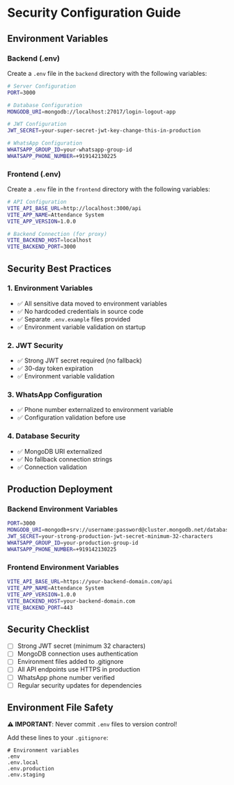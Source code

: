 # Security Configuration Guide

## Environment Variables

### Backend (.env)

Create a `.env` file in the `backend` directory with the following variables:

```bash
# Server Configuration
PORT=3000

# Database Configuration
MONGODB_URI=mongodb://localhost:27017/login-logout-app

# JWT Configuration
JWT_SECRET=your-super-secret-jwt-key-change-this-in-production

# WhatsApp Configuration
WHATSAPP_GROUP_ID=your-whatsapp-group-id
WHATSAPP_PHONE_NUMBER=+919142130225
```

### Frontend (.env)

Create a `.env` file in the `frontend` directory with the following variables:

```bash
# API Configuration
VITE_API_BASE_URL=http://localhost:3000/api
VITE_APP_NAME=Attendance System
VITE_APP_VERSION=1.0.0

# Backend Connection (for proxy)
VITE_BACKEND_HOST=localhost
VITE_BACKEND_PORT=3000
```

## Security Best Practices

### 1. Environment Variables

- ✅ All sensitive data moved to environment variables
- ✅ No hardcoded credentials in source code
- ✅ Separate `.env.example` files provided
- ✅ Environment variable validation on startup

### 2. JWT Security

- ✅ Strong JWT secret required (no fallback)
- ✅ 30-day token expiration
- ✅ Environment variable validation

### 3. WhatsApp Configuration

- ✅ Phone number externalized to environment variable
- ✅ Configuration validation before use

### 4. Database Security

- ✅ MongoDB URI externalized
- ✅ No fallback connection strings
- ✅ Connection validation

## Production Deployment

### Backend Environment Variables

```bash
PORT=3000
MONGODB_URI=mongodb+srv://username:password@cluster.mongodb.net/database
JWT_SECRET=your-strong-production-jwt-secret-minimum-32-characters
WHATSAPP_GROUP_ID=your-production-group-id
WHATSAPP_PHONE_NUMBER=+919142130225
```

### Frontend Environment Variables

```bash
VITE_API_BASE_URL=https://your-backend-domain.com/api
VITE_APP_NAME=Attendance System
VITE_APP_VERSION=1.0.0
VITE_BACKEND_HOST=your-backend-domain.com
VITE_BACKEND_PORT=443
```

## Security Checklist

- [ ] Strong JWT secret (minimum 32 characters)
- [ ] MongoDB connection uses authentication
- [ ] Environment files added to .gitignore
- [ ] All API endpoints use HTTPS in production
- [ ] WhatsApp phone number verified
- [ ] Regular security updates for dependencies

## Environment File Safety

**⚠️ IMPORTANT**: Never commit `.env` files to version control!

Add these lines to your `.gitignore`:

```
# Environment variables
.env
.env.local
.env.production
.env.staging
```
